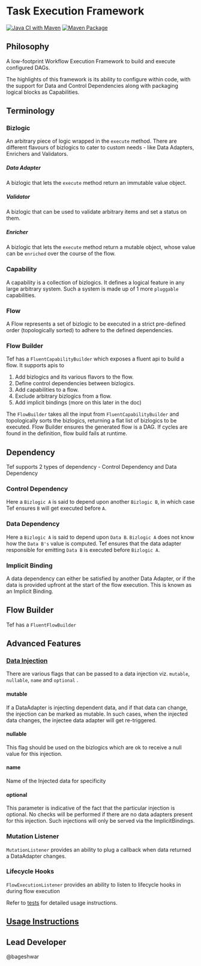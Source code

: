 # Task Execution Framework

[![Java CI with Maven](https://github.com/flipkart-incubator/tef/actions/workflows/maven.yml/badge.svg)](https://github.com/flipkart-incubator/tef/actions/workflows/maven.yml)
[![Maven Package](https://github.com/flipkart-incubator/tef/actions/workflows/maven-publish.yml/badge.svg)](https://github.com/flipkart-incubator/tef/actions/workflows/maven-publish.yml)

## Philosophy

A low-footprint Workflow Execution Framework to build and execute configured DAGs.

The highlights of this framework is its ability to configure within code, with the support for Data and Control
Dependencies along with packaging logical blocks as Capabilities.

## Terminology

### Bizlogic

An arbitrary piece of logic wrapped in the `execute` method. There are different flavours of bizlogics to cater to
custom needs - like Data Adapters, Enrichers and Validators.

##### Data Adapter

A bizlogic that lets the `execute` method return an immutable value object.

##### Validator

A bizlogic that can be used to validate arbitrary items and set a status on them.

##### Enricher

A bizlogic that lets the `execute` method return a mutable object, whose value can be `enriched` over the course of the
flow.

### Capability

A capability is a collection of bizlogics. It defines a logical feature in any large arbitrary system. Such a system is
made up of 1 more `pluggable`
capabilities.

### Flow

A Flow represents a set of bizlogic to be executed in a strict pre-defined order
(topologically sorted) to adhere to the defined dependencies.

### Flow Builder

Tef has a `FluentCapabilityBuilder` which exposes a fluent api to build a flow. It supports apis to

1. Add bizlogics and its various flavors to the flow.
2. Define control dependencies between bizlogics.
3. Add capabilities to a flow.
4. Exclude arbitrary bizlogics from a flow.
5. Add implicit bindings (more on this later in the doc)

The `FlowBuilder` takes all the input from `FluentCapabilityBuilder` and topologically sorts the bizlogics, returning a
flat list of bizlogics to be executed. Flow Builder ensures the generated flow is a DAG. If cycles are found in the
definition, flow build fails at runtime.

## Dependency

Tef supports 2 types of dependency - Control Dependency and Data Dependency

### Control Dependency

Here a `Bizlogic A` is said to depend upon another `Bizlogic B`, in which case Tef ensures `B` will get executed
before `A`.

### Data Dependency

Here a `Bizlogic A` is said to depend upon `Data B`.
`Bizlogic A` does not know how the `Data B's` value is computed. Tef ensures that the data adapter responsible for
emitting `Data B` is executed before `Bizlogic A`.

### Implicit Binding

A data dependency can either be satisfied by another Data Adapter, or if the data is provided upfront at the start of
the flow execution. This is known as an Implicit Binding.

## Flow Builder

Tef has a `FluentFlowBuilder`

## Advanced Features

### [Data Injection](https://github.com/flipkart-incubator/tef/blob/main/tef-core/src/main/java/flipkart/tef/annotations/InjectData.java)

There are various flags that can be passed to a data injection viz. `mutable`, `nullable`, `name` and `optional` .

#### mutable

If a DataAdapter is injecting dependent data, and if that data can change, the injection can be marked as mutable. In
such cases, when the injected data changes, the injectee data adapter will get re-triggered.

#### nullable

This flag should be used on the bizlogics which are ok to receive a null value for this injection.

#### name

Name of the Injected data for specificity

#### optional

This parameter is indicative of the fact that the particular injection is optional. No checks will be performed if there
are no data adapters present for this injection. Such injections will only be served via the ImplicitBindings.

### Mutation Listener

`MutationListener` provides an ability to plug a callback when data returned a DataAdapter changes.

### Lifecycle Hooks

`FlowExecutionListener` provides an ability to listen to lifecycle hooks in during flow execution

Refer to [tests](https://github.com/flipkart-incubator/tef/tree/main/tef-impl/src/test/java/flipkart/tef) for detailed
usage instructions.

## [Usage Instructions](UsageInstructions.md)

## Lead Developer

@bageshwar
